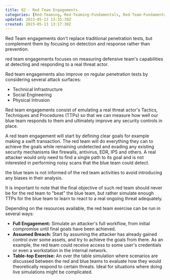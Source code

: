 ```yaml
---
title: 02 - Red Team Engagements
categories: [Red-Teaming, Red-Teaming-Fundamentals, Red-Team-Fundamentals]
updated: 2023-05-13 13:35:39Z
created: 2023-05-13 13:17:30Z
---
```


Red Team engagements don't replace traditional penetration tests, but complement them by focusing on detection and response rather than prevention.

red team engagements focuses on measuring defensive team's capabilities at detecting and responding to a real threat actor. 

Red team engagements also improve on regular penetration tests by considering several attack surfaces:
- Technical Infrastructure
- Social Engineering
- Physical Intrusion


Red team engagements consist of emulating a real threat actor's Tactics, Techniques and Procedures (TTPs) so that we can measure how well our blue team responds to them and ultimately improve any security controls in place.

A red team engagement will start by defining clear goals for example making a swift transaction. The red team will do everything they can to achieve the goals while remaining undetected and evading any existing security mechanisms like firewalls, antivirus, EDR, IPS and others. A real attacker would only need to find a single path to its goal and is not interested in performing noisy scans that the blue team could detect.

the blue team is not informed of the red team activities to avoid introducing any biases in their analysis. 

It is important to note that the final objective of such red team should never be for the red team to "beat" the blue team, but rather simulate enough TTPs for the blue team to learn to react to a real ongoing threat adequately.

Depending on the resources available, the red team exercise can be run in several ways:

- **Full Engagement:** Simulate an attacker's full workflow, from initial compromise until final goals have been achieved.
- **Assumed Breach:** Start by assuming the attacker has already gained control over some assets, and try to achieve the goals from there. As an example, the red team could receive access to some user's credentials or even a workstation in the internal network.
- **Table-top Exercise:**  An over the table simulation where scenarios are discussed between the red and blue teams to evaluate how they would theoretically respond to certain threats. Ideal for situations where doing live simulations might be complicated.
